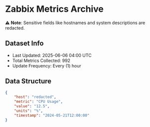 # Zabbix Metrics Archive

⚠️ **Note**: Sensitive fields like hostnames and system descriptions are redacted.

## Dataset Info
- Last Updated: 2025-06-06 04:00 UTC
- Total Metrics Collected: 992
- Update Frequency: Every (1) hour

## Data Structure
```json
{
    "host": "redacted",
    "metric": "CPU Usage",
    "value": "12.5",
    "units": "%",
    "timestamp": "2024-05-21T12:00:00"
}
```
